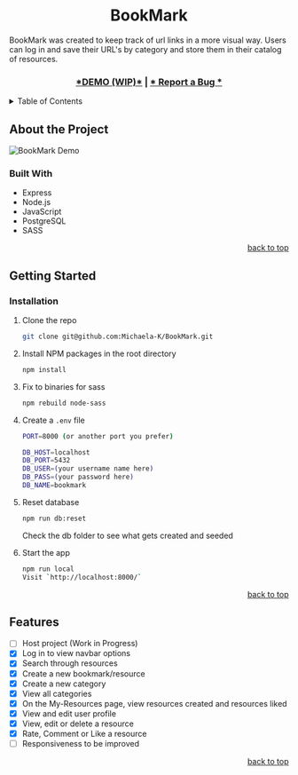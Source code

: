 <a id="readme-top"></a>
<h1 align="center"> BookMark </h1>
BookMark was created to keep track of url links in a more visual way. 
Users can log in and save their URL's by category and store them in their catalog of resources. 
<br />

<h3 align="center">
  <a href=""> *DEMO (WIP)*</a> | <a href="https://github.com/Michaela-K/BookMark/issues">* Report a Bug *</a>
</h3>

<!-- TABLE OF CONTENTS -->
<details>
  <summary>Table of Contents</summary>
  <ol>
    <li>
      <a href="#about">About The Project</a>
      <ul>
        <li><a href="#built-with">Built With</a></li>
      </ul>
    </li>
    <li>
      <a href="#getting-started">Getting Started</a>
      <ul>
        <li><a href="#installation">Installation</a></li>
      </ul>
    </li>
    <li><a href="#features">Features</a></li>
  </ol>
</details>


<!-- ABOUT THE PROJECT -->
## About the Project <a id="about"></a>

![BookMark Demo](public/BookMark-Demo.gif)

### Built With 

- Express
- Node.js
- JavaScript
- PostgreSQL
- SASS

<p align="right"><a href="#readme-top">back to top</a></p>


<!-- GETTING STARTED -->
## Getting Started <a id="getting-started"></a>

### Installation <a id="installation"></a>

1. Clone the repo
   ```sh
   git clone git@github.com:Michaela-K/BookMark.git
   ```
2. Install NPM packages in the root directory
   ```sh
   npm install
   ```
3. Fix to binaries for sass
   ```sh 
   npm rebuild node-sass
   ```
4. Create a `.env` file
   ```sh
   PORT=8000 (or another port you prefer)

   DB_HOST=localhost
   DB_PORT=5432
   DB_USER=(your username name here)
   DB_PASS=(your password here)
   DB_NAME=bookmark
   ```
5. Reset database 
   ```sh
   npm run db:reset
   ```
    Check the db folder to see what gets created and seeded

6. Start the app
   ```sh
   npm run local
   Visit `http://localhost:8000/`
   ```
<p align="right"><a href="#readme-top">back to top</a></p>


## Features <a id="features"></a>
- [ ] Host project (Work in Progress)
- [x] Log in to view navbar options
- [x] Search through resources
- [x] Create a new bookmark/resource
- [x] Create a new category
- [x] View all categories
- [x] On the My-Resources page, view resources created and resources liked
- [x] View and edit user profile
- [x] View, edit or delete a resource
- [x] Rate, Comment or Like a resource
- [ ] Responsiveness to be improved

<p align="right"><a href="#readme-top">back to top</a></p>
